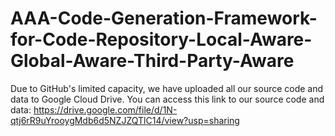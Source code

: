 # AAA-Code-Generation-Framework-for-Code-Repository-Local-Aware-Global-Aware-Third-Party-Aware
Due to GitHub's limited capacity, we have uploaded all our source code and data to Google Cloud Drive. You can access this link to our source code and data:
https://drive.google.com/file/d/1N-qtj6rR9uYrooygMdb6d5NZJZQTlC14/view?usp=sharing
